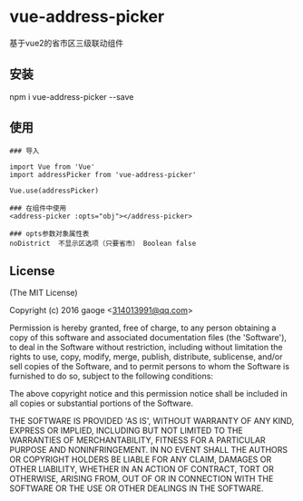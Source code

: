
# vue-address-picker

  基于vue2的省市区三级联动组件

## 安装

  npm i vue-address-picker --save

## 使用
	
	### 导入

	import Vue from 'Vue' 
	import addressPicker from 'vue-address-picker'

	Vue.use(addressPicker)

	### 在组件中使用
	<address-picker :opts="obj"></address-picker>
	
	### opts参数对象属性表
	noDistrict  不显示区选项（只要省市） Boolean false

## License 

(The MIT License)

Copyright (c) 2016 gaoge &lt;314013991@qq.com&gt;

Permission is hereby granted, free of charge, to any person obtaining
a copy of this software and associated documentation files (the
'Software'), to deal in the Software without restriction, including
without limitation the rights to use, copy, modify, merge, publish,
distribute, sublicense, and/or sell copies of the Software, and to
permit persons to whom the Software is furnished to do so, subject to
the following conditions:

The above copyright notice and this permission notice shall be
included in all copies or substantial portions of the Software.

THE SOFTWARE IS PROVIDED 'AS IS', WITHOUT WARRANTY OF ANY KIND,
EXPRESS OR IMPLIED, INCLUDING BUT NOT LIMITED TO THE WARRANTIES OF
MERCHANTABILITY, FITNESS FOR A PARTICULAR PURPOSE AND NONINFRINGEMENT.
IN NO EVENT SHALL THE AUTHORS OR COPYRIGHT HOLDERS BE LIABLE FOR ANY
CLAIM, DAMAGES OR OTHER LIABILITY, WHETHER IN AN ACTION OF CONTRACT,
TORT OR OTHERWISE, ARISING FROM, OUT OF OR IN CONNECTION WITH THE
SOFTWARE OR THE USE OR OTHER DEALINGS IN THE SOFTWARE.